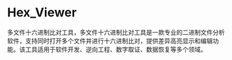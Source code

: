 # Hex_Viewer
多文件十六进制比对工具，多文件十六进制比对工具是一款专业的二进制文件分析软件，支持同时打开多个文件并进行十六进制比对，提供差异高亮显示和编辑功能。该工具适用于软件开发、逆向工程、数字取证、数据恢复等多个领域。
